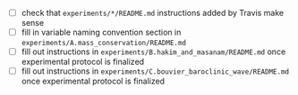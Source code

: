 * [ ] check that `experiments/*/README.md` instructions added by Travis make sense
* [ ] fill in variable naming convention section in `experiments/A.mass_conservation/README.md`
* [ ] fill out instructions in `experiments/B.hakim_and_masanam/README.md` once experimental protocol is finalized
* [ ] fill out instructions in `experiments/C.bouvier_baroclinic_wave/README.md` once experimental protocol is finalized
